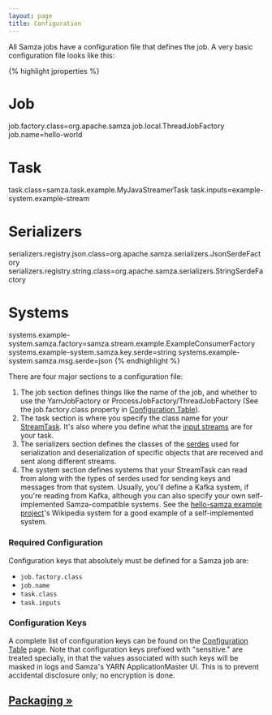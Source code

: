 ```yaml
---
layout: page
title: Configuration
---
```

<!--
   Licensed to the Apache Software Foundation (ASF) under one or more
   contributor license agreements.  See the NOTICE file distributed with
   this work for additional information regarding copyright ownership.
   The ASF licenses this file to You under the Apache License, Version 2.0
   (the "License"); you may not use this file except in compliance with
   the License.  You may obtain a copy of the License at

       http://www.apache.org/licenses/LICENSE-2.0

   Unless required by applicable law or agreed to in writing, software
   distributed under the License is distributed on an "AS IS" BASIS,
   WITHOUT WARRANTIES OR CONDITIONS OF ANY KIND, either express or implied.
   See the License for the specific language governing permissions and
   limitations under the License.
-->

All Samza jobs have a configuration file that defines the job. A very basic configuration file looks like this:

{% highlight jproperties %}
# Job
job.factory.class=org.apache.samza.job.local.ThreadJobFactory
job.name=hello-world

# Task
task.class=samza.task.example.MyJavaStreamerTask
task.inputs=example-system.example-stream

# Serializers
serializers.registry.json.class=org.apache.samza.serializers.JsonSerdeFactory
serializers.registry.string.class=org.apache.samza.serializers.StringSerdeFactory

# Systems
systems.example-system.samza.factory=samza.stream.example.ExampleConsumerFactory
systems.example-system.samza.key.serde=string
systems.example-system.samza.msg.serde=json
{% endhighlight %}

There are four major sections to a configuration file:

1. The job section defines things like the name of the job, and whether to use the YarnJobFactory or ProcessJobFactory/ThreadJobFactory (See the job.factory.class property in [Configuration Table](configuration-table.html)).
2. The task section is where you specify the class name for your [StreamTask](../api/overview.html). It's also where you define what the [input streams](../container/streams.html) are for your task.
3. The serializers section defines the classes of the [serdes](../container/serialization.html) used for serialization and deserialization of specific objects that are received and sent along different streams.
4. The system section defines systems that your StreamTask can read from along with the types of serdes used for sending keys and messages from that system. Usually, you'll define a Kafka system, if you're reading from Kafka, although you can also specify your own self-implemented Samza-compatible systems. See the [hello-samza example project](/startup/hello-samza/{{site.version}})'s Wikipedia system for a good example of a self-implemented system.

### Required Configuration

Configuration keys that absolutely must be defined for a Samza job are:

* `job.factory.class`
* `job.name`
* `task.class`
* `task.inputs`

### Configuration Keys

A complete list of configuration keys can be found on the [Configuration Table](configuration-table.html) page.  Note
that configuration keys prefixed with "sensitive." are treated specially, in that the values associated with such keys
will be masked in logs and Samza's YARN ApplicationMaster UI.  This is to prevent accidental disclosure only; no
encryption is done.

## [Packaging &raquo;](packaging.html)
